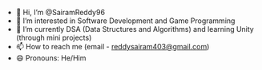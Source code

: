 - 👋 Hi, I’m @SairamReddy96
- 👀 I’m interested in Software Development and Game Programming
- 🌱 I’m currently DSA (Data Structures and Algorithms) and learning Unity (through mini projects)
- 📫 How to reach me (email - reddysairam403@gmail.com)
- 😄 Pronouns: He/Him

<!---
SairamReddy96/SairamReddy96 is a ✨ special ✨ repository because its `README.md` (this file) appears on your GitHub profile.
You can click the Preview link to take a look at your changes.
--->
